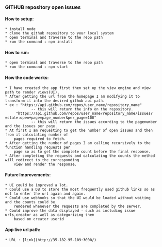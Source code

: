 ### GITHUB repository open issues

#### How to setup:
	* install node
	* clone the github repository to your local system
	* open terminal and traverse to the repo path
	* run the command : npm install

#### How to run:
	* open terminal and traverse to the repo path
	* run the command : npm start

#### How the code works:
	* I have created the app first then set up the view engine and view path to render views(UI).
	* After getting the url from the homepage I am modifying it to transform it into the desired github api path.
	* ex : "https://api.github.com/repos/user_name/repository_name" 
				-- this will return the info on the repository.
	     "https://api.github.com/repos/user_name/repository_name/issues?=state:open+page=page_number&per_page=100" 
		 		-- this will return the issues according to the pagenumber and the issues per page.
	* At first I am requesting to get the number of open issues and then from it calculating number of 
		pages required to fetch. 
	* After getting the number of pages I am calling recursively to the function handling requests per 
		page so as to get the complete count before the final response.  
	* After completing the requests and calculating the counts the method will redirect to the corresponding 
		view and render the response.

#### Future Improvements:
	* UI could be improved a lot.
	* Could use a DB to store the most frequently used github links so as not to enter the url again and again.
	* Could use webhooks so that the UI would be loaded without waiting and the counts could be 
		rendered whenever the requests are completed by the server.
	* Could improve the data displayed - such as including issue urls,creator as well as categorizing them 
		based on creator userid 

#### App live url path:
	* URL : [link](http://35.182.95.109:3000/)

